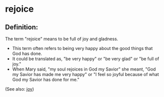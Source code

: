# rejoice #

## Definition: ##

The term "rejoice" means to be full of joy and gladness.

 * This term often refers to being very happy about the good things that God has done.
 * It could be translated as, "be very happy" or "be very glad" or "be full of joy."
 * When Mary said, "my soul rejoices in God my Savior" she meant, "God my Savior has made me very happy" or "I feel so joyful because of what God my Savior has done for me."

(See also: [joy](../kt/joy.md))

